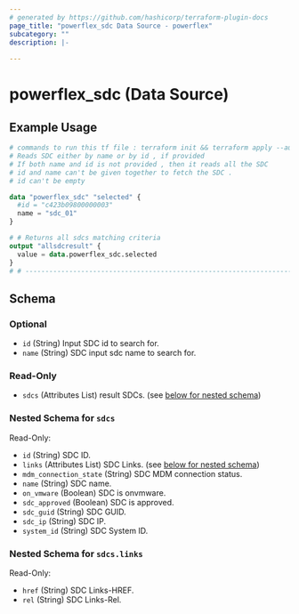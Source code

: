 ```yaml
---
# generated by https://github.com/hashicorp/terraform-plugin-docs
page_title: "powerflex_sdc Data Source - powerflex"
subcategory: ""
description: |-
  
---
```


# powerflex_sdc (Data Source)



## Example Usage

```terraform
# commands to run this tf file : terraform init && terraform apply --auto-approve
# Reads SDC either by name or by id , if provided
# If both name and id is not provided , then it reads all the SDC
# id and name can't be given together to fetch the SDC .
# id can't be empty

data "powerflex_sdc" "selected" {
  #id = "c423b09800000003"
  name = "sdc_01"
}

# # Returns all sdcs matching criteria
output "allsdcresult" {
  value = data.powerflex_sdc.selected
}
# # -----------------------------------------------------------------------------------
```

<!-- schema generated by tfplugindocs -->
## Schema

### Optional

- `id` (String) Input SDC id to search for.
- `name` (String) SDC input sdc name to search for.

### Read-Only

- `sdcs` (Attributes List) result SDCs. (see [below for nested schema](#nestedatt--sdcs))

<a id="nestedatt--sdcs"></a>
### Nested Schema for `sdcs`

Read-Only:

- `id` (String) SDC ID.
- `links` (Attributes List) SDC Links. (see [below for nested schema](#nestedatt--sdcs--links))
- `mdm_connection_state` (String) SDC MDM connection status.
- `name` (String) SDC name.
- `on_vmware` (Boolean) SDC is onvmware.
- `sdc_approved` (Boolean) SDC is approved.
- `sdc_guid` (String) SDC GUID.
- `sdc_ip` (String) SDC IP.
- `system_id` (String) SDC System ID.

<a id="nestedatt--sdcs--links"></a>
### Nested Schema for `sdcs.links`

Read-Only:

- `href` (String) SDC Links-HREF.
- `rel` (String) SDC Links-Rel.


